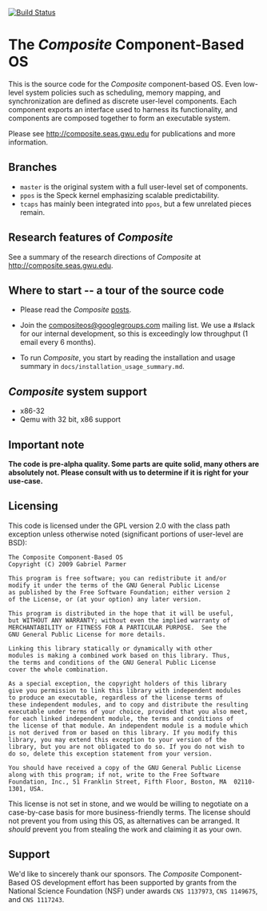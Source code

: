 [![Build Status](https://dev.azure.com/gwsystems/composite/_apis/build/status/gwsystems.composite?branchName=loader_ci)](https://dev.azure.com/gwsystems/composite/_build/latest?definitionId=4&branchName=loader_ci)

The _Composite_ Component-Based OS
==================================

This is the source code for the _Composite_ component-based OS.  Even
low-level system policies such as scheduling, memory mapping, and
synchronization are defined as discrete user-level components.  Each
component exports an interface used to harness its functionality, and
components are composed together to form an executable system.

Please see http://composite.seas.gwu.edu for publications and
more information.

Branches
--------

- `master` is the original system with a full user-level set of components.
- `ppos` is the Speck kernel emphasizing scalable predictability.
- `tcaps` has mainly been integrated into `ppos`, but a few unrelated pieces remain.

Research features of _Composite_
--------------------------------

See a summary of the research directions of _Composite_ at http://composite.seas.gwu.edu.

Where to start -- a tour of the source code
-------------------------------------------

- Please read the _Composite_ [posts](http://www.seas.gwu.edu/~gparmer/posts.html).

- Join the compositeos@googlegroups.com mailing list.
    We use a #slack for our internal development, so this is exceedingly low throughput (1 email every 6 months).

- To run *Composite*, you start by reading the installation and usage
  summary in `docs/installation_usage_summary.md`.

_Composite_ system support
--------------------------

- x86-32
- Qemu with 32 bit, x86 support

Important note
--------------

**The code is pre-alpha quality.  Some parts are quite solid, many
  others are absolutely not.  Please consult with us to determine if
  it is right for your use-case.**

Licensing
---------

This code is licensed under the GPL version 2.0 with the class path exception unless otherwise noted (significant portions of user-level are BSD):

```
The Composite Component-Based OS
Copyright (C) 2009 Gabriel Parmer

This program is free software; you can redistribute it and/or
modify it under the terms of the GNU General Public License
as published by the Free Software Foundation; either version 2
of the License, or (at your option) any later version.

This program is distributed in the hope that it will be useful,
but WITHOUT ANY WARRANTY; without even the implied warranty of
MERCHANTABILITY or FITNESS FOR A PARTICULAR PURPOSE.  See the
GNU General Public License for more details.

Linking this library statically or dynamically with other
modules is making a combined work based on this library. Thus,
the terms and conditions of the GNU General Public License
cover the whole combination.

As a special exception, the copyright holders of this library
give you permission to link this library with independent modules
to produce an executable, regardless of the license terms of
these independent modules, and to copy and distribute the resulting
executable under terms of your choice, provided that you also meet,
for each linked independent module, the terms and conditions of
the license of that module. An independent module is a module which
is not derived from or based on this library. If you modify this
library, you may extend this exception to your version of the
library, but you are not obligated to do so. If you do not wish to
do so, delete this exception statement from your version.

You should have received a copy of the GNU General Public License
along with this program; if not, write to the Free Software
Foundation, Inc., 51 Franklin Street, Fifth Floor, Boston, MA  02110-1301, USA.
```

This license is not set in stone, and we would be willing to negotiate
on a case-by-case basis for more business-friendly terms.  The license
should not prevent you from using this OS, as alternatives can be
arranged.  It _should_ prevent you from stealing the work and claiming
it as your own.

Support
-------

We'd like to sincerely thank our sponsors.  The _Composite_
Component-Based OS development effort has been supported by grants
from the National Science Foundation (NSF) under awards `CNS 1137973`,
`CNS 1149675`, and `CNS 1117243`.
